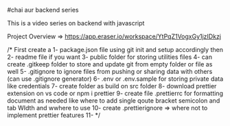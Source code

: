 #chai aur backend series 

This is a video series on backend with javascript

Project Overview => https://app.eraser.io/workspace/YtPqZ1VogxGy1jzIDkzj

/*
First create a 
1- package.json file using git init and setup accordingly then 
2- readme file if you want 
3- public folder for storing utilities files
4- can create .gitkeep folder to store and update git from empty folder or file as well
5- .gitignore to ignore files from pushing or sharing data with others (can use .gitignore generator)
6- .env or .env.sample for storing private data like credentials 
7- create folder as build on src folder 
8- download prettier extension on vs code or npm i prettier
9- create file .prettierrc for formatting document as needed like where to add single qoute bracket semicolon and tab WIdth and wwhere to use
10- create .prettierignore => where not to implement prettier features
11- 
*/
